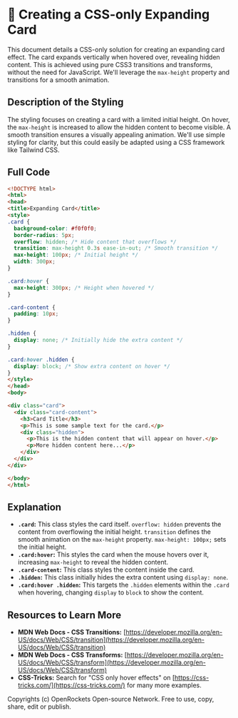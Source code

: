 # 🐞 Creating a CSS-only Expanding Card


This document details a CSS-only solution for creating an expanding card effect.  The card expands vertically when hovered over, revealing hidden content. This is achieved using pure CSS3 transitions and transforms, without the need for JavaScript.  We'll leverage the `max-height` property and transitions for a smooth animation.

## Description of the Styling

The styling focuses on creating a card with a limited initial height.  On hover, the `max-height` is increased to allow the hidden content to become visible.  A smooth transition ensures a visually appealing animation.  We'll use simple styling for clarity, but this could easily be adapted using a CSS framework like Tailwind CSS.

## Full Code

```html
<!DOCTYPE html>
<html>
<head>
<title>Expanding Card</title>
<style>
.card {
  background-color: #f0f0f0;
  border-radius: 5px;
  overflow: hidden; /* Hide content that overflows */
  transition: max-height 0.3s ease-in-out; /* Smooth transition */
  max-height: 100px; /* Initial height */
  width: 300px;
}

.card:hover {
  max-height: 300px; /* Height when hovered */
}

.card-content {
  padding: 10px;
}

.hidden {
  display: none; /* Initially hide the extra content */
}

.card:hover .hidden {
  display: block; /* Show extra content on hover */
}
</style>
</head>
<body>

<div class="card">
  <div class="card-content">
    <h3>Card Title</h3>
    <p>This is some sample text for the card.</p>
    <div class="hidden">
      <p>This is the hidden content that will appear on hover.</p>
      <p>More hidden content here...</p>
    </div>
  </div>
</div>

</body>
</html>
```

## Explanation

* **`.card`:** This class styles the card itself.  `overflow: hidden` prevents the content from overflowing the initial height. `transition` defines the smooth animation on the `max-height` property. `max-height: 100px;` sets the initial height.
* **`.card:hover`:** This styles the card when the mouse hovers over it, increasing `max-height` to reveal the hidden content.
* **`.card-content`:**  This class styles the content inside the card.
* **`.hidden`:** This class initially hides the extra content using `display: none`.
* **`.card:hover .hidden`:** This targets the `.hidden` elements within the `.card` when hovering, changing `display` to `block` to show the content.

## Resources to Learn More

* **MDN Web Docs - CSS Transitions:** [https://developer.mozilla.org/en-US/docs/Web/CSS/transition](https://developer.mozilla.org/en-US/docs/Web/CSS/transition)
* **MDN Web Docs - CSS Transforms:** [https://developer.mozilla.org/en-US/docs/Web/CSS/transform](https://developer.mozilla.org/en-US/docs/Web/CSS/transform)
* **CSS-Tricks:** Search for "CSS only hover effects" on [https://css-tricks.com/](https://css-tricks.com/) for many more examples.


Copyrights (c) OpenRockets Open-source Network. Free to use, copy, share, edit or publish.

